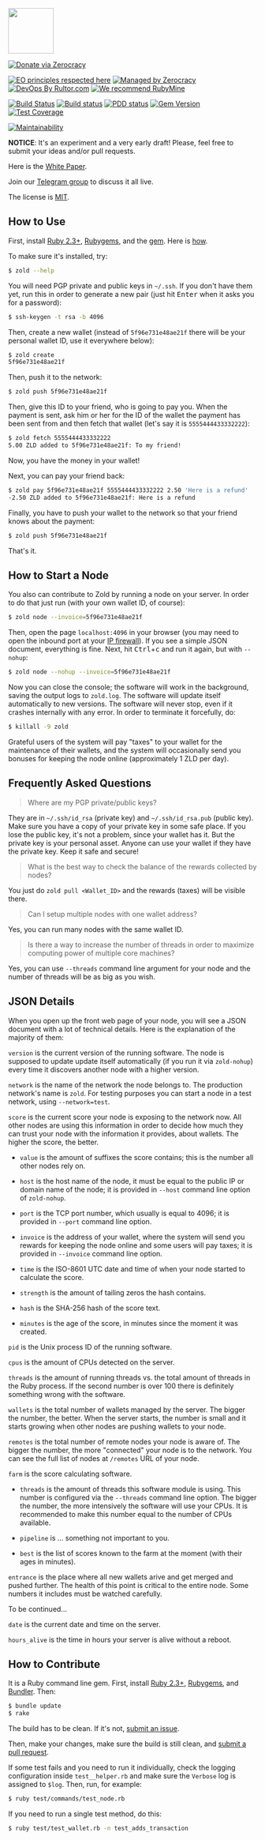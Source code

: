 <img src="http://www.zold.io/logo.svg" width="92px" height="92px"/>

[![Donate via Zerocracy](https://www.0crat.com/contrib-badge/CAZPZR9FS.svg)](https://www.0crat.com/contrib/CAZPZR9FS)

[![EO principles respected here](http://www.elegantobjects.org/badge.svg)](http://www.elegantobjects.org)
[![Managed by Zerocracy](https://www.0crat.com/badge/CAZPZR9FS.svg)](https://www.0crat.com/p/CAZPZR9FS)
[![DevOps By Rultor.com](http://www.rultor.com/b/yegor256/zold)](http://www.rultor.com/p/yegor256/zold)
[![We recommend RubyMine](http://www.elegantobjects.org/rubymine.svg)](https://www.jetbrains.com/ruby/)

[![Build Status](https://travis-ci.org/zold-io/zold.svg)](https://travis-ci.org/zold-io/zold)
[![Build status](https://ci.appveyor.com/api/projects/status/15ola3lb03opv14m?svg=true)](https://ci.appveyor.com/project/yegor256/zold-wcn4o)
[![PDD status](http://www.0pdd.com/svg?name=zold-io/zold)](http://www.0pdd.com/p?name=zold-io/zold)
[![Gem Version](https://badge.fury.io/rb/zold.svg)](http://badge.fury.io/rb/zold)
[![Test Coverage](https://img.shields.io/codecov/c/github/zold-io/zold.svg)](https://codecov.io/github/zold-io/zold?branch=master)

[![Maintainability](https://api.codeclimate.com/v1/badges/7489c1d2bacde40ffc09/maintainability)](https://codeclimate.com/github/zold-io/zold/maintainability)

**NOTICE**: It's an experiment and a very early draft! Please, feel free to
submit your ideas and/or pull requests.

Here is the [White Paper](https://github.com/zold-io/papers/raw/master/wp.pdf).

Join our [Telegram group](https://t.me/zold_io) to discuss it all live.

The license is [MIT](https://github.com/zold-io/zold/blob/master/LICENSE.txt).

## How to Use

First, install [Ruby 2.3+](https://www.ruby-lang.org/en/documentation/installation/),
[Rubygems](https://rubygems.org/pages/download), and
the [gem](https://rubygems.org/gems/zold).
Here is [how](https://github.com/zold-io/zold/blob/master/INSTALL.md).

To make sure it's installed, try:

```bash
$ zold --help
```

You will need PGP private and public keys in `~/.ssh`.
If you don't have them yet, run this in order to generate a new pair
(just hit <kbd>Enter</kbd> when it asks you for a password):

```bash
$ ssh-keygen -t rsa -b 4096
```

Then, create a new wallet (instead of `5f96e731e48ae21f` there will be your
personal wallet ID, use it everywhere below):

```bash
$ zold create
5f96e731e48ae21f
```

Then, push it to the network:

```bash
$ zold push 5f96e731e48ae21f
```

Then, give this ID to your friend, who is going to pay you.
When the payment is sent, ask him or her for the ID of the wallet
the payment has been sent from and then fetch that wallet
(let's say it is `5555444433332222`):

```bash
$ zold fetch 5555444433332222
5.00 ZLD added to 5f96e731e48ae21f: To my friend!
```

Now, you have the money in your wallet!

Next, you can pay your friend back:

```bash
$ zold pay 5f96e731e48ae21f 5555444433332222 2.50 'Here is a refund'
-2.50 ZLD added to 5f96e731e48ae21f: Here is a refund
```

Finally, you have to push your wallet to the network so that your friend
knows about the payment:

```bash
$ zold push 5f96e731e48ae21f
```

That's it.

## How to Start a Node

You also can contribute to Zold by running a node on your server.
In order to do that just run (with your own wallet ID, of course):

```bash
$ zold node --invoice=5f96e731e48ae21f
```

Then, open the page `localhost:4096` in your browser
(you may need to open the inbound port at your
[IP firewall](https://www.howtogeek.com/177621/the-beginners-guide-to-iptables-the-linux-firewall/)).
If you see a simple JSON document, everything is fine.
Next, hit <kbd>Ctrl</kbd>+<kbd>c</kbd> and run it again, but with `--nohup`:

```bash
$ zold node --nohup --invoice=5f96e731e48ae21f
```

Now you can close the console;
the software will work in the background, saving the output logs to `zold.log`.
The software will update itself automatically to new versions.
The software will never stop, even if it crashes internally with any error.
In order to terminate it forcefully, do:

```bash
$ killall -9 zold
```

Grateful users of the system will pay "taxes" to your wallet
for the maintenance of their wallets, and the system will occasionally
send you bonuses for keeping the node online (approximately 1 ZLD per day).

## Frequently Asked Questions

> Where are my PGP private/public keys?

They are in `~/.ssh/id_rsa` (private key) and `~/.ssh/id_rsa.pub` (public key).
Make sure you have a copy of your private key in some safe place.
If you lose the public key, it's not a problem, since your wallet has it.
But the private key is your personal asset.
Anyone can use your wallet if they have the private key.
Keep it safe and secure!

> What is the best way to check the balance of the rewards collected by nodes?

You just do `zold pull <Wallet_ID>` and the rewards (taxes) will be visible there.

> Can I setup multiple nodes with one wallet address?

Yes, you can run many nodes with the same wallet ID.

> Is there a way to increase the number of threads in order to maximize computing power of multiple core machines?

Yes, you can use `--threads` command line argument for your node
and the number of threads will be as big as you wish.

## JSON Details

When you open up the front web page of your node, you will see a JSON document
with a lot of technical details. Here is the explanation of the majority of them:

`version` is the current version of the running software.
The node is supposed to update update itself automatically (if you run it via `zold-nohup`)
every time it discovers another node with a higher version.

`network` is the name of the network the node belongs to.
The production network's name is `zold`.
For testing purposes you can start a node in a test network, using `--network=test`.

`score` is the current score your node is exposing to the network now.
All other nodes are using this information in order to decide how much
they can trust your node with the information it provides, about wallets.
The higher the score, the better.

  * `value` is the amount of suffixes the score contains; this is the
    number all other nodes rely on.

  * `host` is the host name of the node, it must be equal to the public
    IP or domain name of the node; it is provided in `--host` command line
    option of `zold-nohup`.

  * `port` is the TCP port number, which usually is equal to 4096;
    it is provided in `--port` command line option.

  * `invoice` is the address of your wallet, where the system
    will send you rewards for keeping the node online and some
    users will pay taxes; it is provided in `--invoice` command line option.

  * `time` is the ISO-8601 UTC date and time of when your node
    started to calculate the score.

  * `strength` is the amount of tailing zeros the hash contains.

  * `hash` is the SHA-256 hash of the score text.

  * `minutes` is the age of the score, in minutes since the moment
    it was created.

`pid` is the Unix process ID of the running software.

`cpus` is the amount of CPUs detected on the server.

`threads` is the amount of running threads vs. the total amount of
threads in the Ruby process. If the second number is over 100 there
is definitely something wrong with the software.

`wallets` is the total number of wallets managed by the server.
The bigger the number, the better. When the server starts, the number
is small and it starts growing when other nodes are pushing wallets
to your node.

`remotes` is the total number of remote nodes your node is aware of.
The bigger the number, the more "connected" your node is to the
network. You can see the full list of nodes at `/remotes` URL of your node.

`farm` is the score calculating software.

  * `threads` is the amount of threads this software module is using.
    This number is configured via the `--threads` command line option.
    The bigger the number, the more intensively the software will use
    your CPUs. It is recommended to make this number equal to the
    number of CPUs available.

  * `pipeline` is ... something not important to you.

  * `best` is the list of scores known to the farm at the moment (with their ages in minutes).

`entrance` is the place where all new wallets arive and get merged and pushed
further. The health of this point is critical to the entire node. Some
numbers it includes must be watched carefully.

To be continued...

`date` is the current date and time on the server.

`hours_alive` is the time in hours your server is alive without a reboot.

## How to Contribute

It is a Ruby command line gem. First, install
[Ruby 2.3+](https://www.ruby-lang.org/en/documentation/installation/),
[Rubygems](https://rubygems.org/pages/download),
and
[Bundler](https://bundler.io/).
Then:

```bash
$ bundle update
$ rake
```

The build has to be clean. If it's not, [submit an issue](https://github.com/zold-io/zold/issues).

Then, make your changes, make sure the build is still clean,
and [submit a pull request](https://www.yegor256.com/2014/04/15/github-guidelines.html).

If some test fails and you need to run it individually,
check the logging configuration inside `test__helper.rb` and make
sure the `Verbose` log is assigned to `$log`. Then, run, for example:

```bash
$ ruby test/commands/test_node.rb
```

If you need to run a single test method, do this:

```bash
$ ruby test/test_wallet.rb -n test_adds_transaction
```
